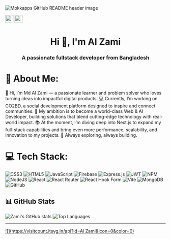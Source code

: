 <img src="https://i.ibb.co.com/k2H9Wj6Y/Purple-Blue-Simple-Professional-Marketing-Professional-Linked-In-Article-Cover-Image.png" alt="Mokkapps GitHub README header image">
<p><a href="https://x.com/alzami12_"><img src="https://img.shields.io/badge/twitter-%231DA1F2.svg?&style=for-the-badge&logo=twitter&logoColor=white" height=25></a> <a href="https://www.linkedin.com/in/al-zami/"><img src="https://img.shields.io/badge/linkedin-%230077B5.svg?&style=for-the-badge&logo=linkedin&logoColor=white" height=25></a></p>
<h1 align="center">Hi 👋, I'm Al Zami</h1>
<h3 align="center">A passionate fullstack developer from Bangladesh</h3>

# 💫 About Me:
👋 Hi, I’m Md Al Zami — a passionate learner and problem solver who loves turning ideas into impactful digital products.
💻 Currently, I’m working on CO2BD, a social development platform designed to inspire and connect communities.
🚀 My ambition is to become a world-class Web & AI Developer, building solutions that blend cutting-edge technology with real-world impact.
📚 At the moment, I’m diving deep into Next.js to expand my full-stack capabilities and bring even more performance, scalability, and innovation to my projects.
🌟 Always exploring, always building.


# 💻 Tech Stack:
![CSS3](https://img.shields.io/badge/css3-%231572B6.svg?style=for-the-badge&logo=css3&logoColor=white) ![HTML5](https://img.shields.io/badge/html5-%23E34F26.svg?style=for-the-badge&logo=html5&logoColor=white) ![JavaScript](https://img.shields.io/badge/javascript-%23323330.svg?style=for-the-badge&logo=javascript&logoColor=%23F7DF1E) ![Firebase](https://img.shields.io/badge/firebase-%23039BE5.svg?style=for-the-badge&logo=firebase) ![Express.js](https://img.shields.io/badge/express.js-%23404d59.svg?style=for-the-badge&logo=express&logoColor=%2361DAFB) ![JWT](https://img.shields.io/badge/JWT-black?style=for-the-badge&logo=JSON%20web%20tokens) ![NPM](https://img.shields.io/badge/NPM-%23CB3837.svg?style=for-the-badge&logo=npm&logoColor=white) ![NodeJS](https://img.shields.io/badge/node.js-6DA55F?style=for-the-badge&logo=node.js&logoColor=white) ![React](https://img.shields.io/badge/react-%2320232a.svg?style=for-the-badge&logo=react&logoColor=%2361DAFB) ![React Router](https://img.shields.io/badge/React_Router-CA4245?style=for-the-badge&logo=react-router&logoColor=white) ![React Hook Form](https://img.shields.io/badge/React%20Hook%20Form-%23EC5990.svg?style=for-the-badge&logo=reacthookform&logoColor=white) ![Vite](https://img.shields.io/badge/vite-%23646CFF.svg?style=for-the-badge&logo=vite&logoColor=white) ![MongoDB](https://img.shields.io/badge/MongoDB-%234ea94b.svg?style=for-the-badge&logo=mongodb&logoColor=white) ![GitHub](https://img.shields.io/badge/github-%23121011.svg?style=for-the-badge&logo=github&logoColor=white)


## 📊 GitHub Stats
![Zami's GitHub stats](https://github-readme-stats.vercel.app/api?username=alzamo12&show_icons=true&theme=radical)
![Top Languages](https://github-readme-stats.vercel.app/api/top-langs/?username=alzamo12&layout=compact&theme=radical)

---
[![](https://visitcount.itsvg.in/api?id=Al Zami&icon=0&color=0)](https://visitcount.itsvg.in)

<!-- Proudly created with GPRM ( https://gprm.itsvg.in ) -->
